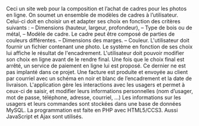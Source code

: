 Ceci un site web pour la composition et l’achat de cadres pour les photos en ligne. On
soumet un ensemble de modèles de cadres à l’utilisateur. Celui-ci doit en choisir un et adapter ses choix en fonction des critères suivants :
– Dimensions (hauteur, largeur, profondeur),
– Type de bois ou de métal,
– Modèle de cadre. Le cadre peut être composé de parties de couleurs différentes.
– Dimensions des marges.
– Couleur.
L'utilisateur doit fournir un fichier contenant une photo. Le système en fonction de ses choix lui affiche le résultat de l'encadrement. L'utilisateur doit pouvoir modifier son choix en ligne avant de le rendre final.
Une fois que le choix final est arrêté, un service de paiement en ligne lui est proposé. Ce dernier ne est pas implanté dans ce projet. Une facture est produite et envoyée au client par courriel avec un schéma en noir et blanc de l’encadrement et la date de livraison.
L'application gère les interactions avec les usagers et permet à ceux-ci de saisir, et modifier leurs informations personnelles (nom d’usager, mot de passe, téléphone, adresse, courriel, …)
Les informations sur les usagers et leurs commandes sont stockées dans une base de données MySQL.
La programmation est faite en PHP avec HTML5/CCS3. Aussi JavaScript et Ajax sont utilisés.
